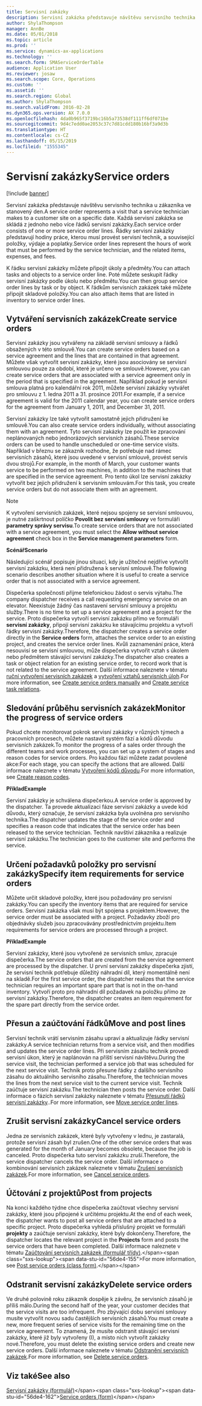 ```yaml
---
title: Servisní zakázky
description: Servisní zakázka představuje návštěvu servisního technika u zákazníka ve stanovený den.
author: ShylaThompson
manager: AnnBe
ms.date: 05/01/2018
ms.topic: article
ms.prod: ''
ms.service: dynamics-ax-applications
ms.technology: ''
ms.search.form: SMAServiceOrderTable
audience: Application User
ms.reviewer: josaw
ms.search.scope: Core, Operations
ms.custom: ''
ms.assetid: ''
ms.search.region: Global
ms.author: ShylaThompson
ms.search.validFrom: 2016-02-28
ms.dyn365.ops.version: AX 7.0.0
ms.openlocfilehash: 4da0b965f3719bc16b5a73538df111ff6df071be
ms.sourcegitcommit: 9d4c7edd0ae2053c37c7d81cdd180b16bf3a9d3b
ms.translationtype: HT
ms.contentlocale: cs-CZ
ms.lasthandoff: 05/15/2019
ms.locfileid: "1555345"
---
```

# <a name="service-orders"></a><span data-ttu-id="56de4-103">Servisní zakázky</span><span class="sxs-lookup"><span data-stu-id="56de4-103">Service orders</span></span>   

[!include [banner](../includes/banner.md)]


<span data-ttu-id="56de4-104">Servisní zakázka představuje návštěvu servisního technika u zákazníka ve stanovený den.</span><span class="sxs-lookup"><span data-stu-id="56de4-104">A service order represents a visit that a service technician makes to a customer site on a specific date.</span></span> <span data-ttu-id="56de4-105">Každá servisní zakázka se skládá z jednoho nebo více řádků servisní zakázky.</span><span class="sxs-lookup"><span data-stu-id="56de4-105">Each service order consists of one or more service order lines.</span></span> <span data-ttu-id="56de4-106">Řádky servisní zakázky představují hodiny práce, kterou musí provést servisní technik, a související položky, výdaje a poplatky.</span><span class="sxs-lookup"><span data-stu-id="56de4-106">Service order lines represent the hours of work that must be performed by the service technician, and the related items, expenses, and fees.</span></span>

<span data-ttu-id="56de4-107">K řádku servisní zakázky můžete připojit úkoly a předměty.</span><span class="sxs-lookup"><span data-stu-id="56de4-107">You can attach tasks and objects to a service order line.</span></span> <span data-ttu-id="56de4-108">Poté můžete seskupit řádky servisní zakázky podle úkolu nebo předmětu.</span><span class="sxs-lookup"><span data-stu-id="56de4-108">You can then group service order lines by task or by object.</span></span> <span data-ttu-id="56de4-109">K řádkům servisních zakázek také můžete připojit skladové položky.</span><span class="sxs-lookup"><span data-stu-id="56de4-109">You can also attach items that are listed in inventory to service order lines.</span></span>

## <a name="create-service-orders"></a><span data-ttu-id="56de4-110">Vytváření servisních zakázek</span><span class="sxs-lookup"><span data-stu-id="56de4-110">Create service orders</span></span>

<span data-ttu-id="56de4-111">Servisní zakázky jsou vytvářeny na základě servisní smlouvy a řádků obsažených v této smlouvě.</span><span class="sxs-lookup"><span data-stu-id="56de4-111">You can create service orders based on a service agreement and the lines that are contained in that agreement.</span></span> <span data-ttu-id="56de4-112">Můžete však vytvořit servisní zakázky, které jsou asociovány se servisní smlouvou pouze za období, které je určeno ve smlouvě.</span><span class="sxs-lookup"><span data-stu-id="56de4-112">However, you can create service orders that are associated with a service agreement only in the period that is specified in the agreement.</span></span> <span data-ttu-id="56de4-113">Například pokud je servisní smlouva platná pro kalendářní rok 2011, můžete servisní zakázky vytvářet pro smlouvu z 1. ledna 2011 a 31. prosince 2011.</span><span class="sxs-lookup"><span data-stu-id="56de4-113">For example, if a service agreement is valid for the 2011 calendar year, you can create service orders for the agreement from January 1, 2011, and December 31, 2011.</span></span>

<span data-ttu-id="56de4-114">Servisní zakázky lze také vytvořit samostatně jejich přidružení ke smlouvě.</span><span class="sxs-lookup"><span data-stu-id="56de4-114">You can also create service orders individually, without associating them with an agreement.</span></span> <span data-ttu-id="56de4-115">Tyto servisní zakázky lze použít ke zpracování neplánovaných nebo jednorázových servisních zásahů.</span><span class="sxs-lookup"><span data-stu-id="56de4-115">These service orders can be used to handle unscheduled or one-time service visits.</span></span> <span data-ttu-id="56de4-116">Například v březnu se zákazník rozhodne, že potřebuje nad rámec servisních zásahů, které jsou uvedené v servisní smlouvě, provést servis dvou strojů.</span><span class="sxs-lookup"><span data-stu-id="56de4-116">For example, in the month of March, your customer wants service to be performed on two machines, in addition to the machines that are specified in the service agreement.</span></span> <span data-ttu-id="56de4-117">Pro tento úkol lze servisní zakázky vytvořit bez jejich přidružení k servisním smlouvám.</span><span class="sxs-lookup"><span data-stu-id="56de4-117">For this task, you create service orders but do not associate them with an agreement.</span></span>


> [!NOTE]
> <P><span data-ttu-id="56de4-118">K vytvoření servisních zakázek, které nejsou spojeny se servisní smlouvou, je nutné zaškrtnout políčko <STRONG>Povolit bez servisní smlouvy</STRONG> ve formuláři <STRONG>parametry správy servisu</STRONG>.</span><span class="sxs-lookup"><span data-stu-id="56de4-118">To create service orders that are not associated with a service agreement, you must select the <STRONG>Allow without service agreement</STRONG> check box in the <STRONG>Service management parameters</STRONG> form.</span></span></P>

<span data-ttu-id="56de4-119">**Scénář**</span><span class="sxs-lookup"><span data-stu-id="56de4-119">**Scenario**</span></span>

<span data-ttu-id="56de4-120">Následující scénář popisuje jinou situaci, kdy je užitečné nejdříve vytvořit servisní zakázku, která není přidružena k servisní smlouvě.</span><span class="sxs-lookup"><span data-stu-id="56de4-120">The following scenario describes another situation where it is useful to create a service order that is not associated with a service agreement.</span></span>

<span data-ttu-id="56de4-121">Dispečerka společnosti přijme telefonickou žádost o servis výtahu.</span><span class="sxs-lookup"><span data-stu-id="56de4-121">The company dispatcher receives a call requesting emergency service on an elevator.</span></span> <span data-ttu-id="56de4-122">Neexistuje žádný čas nastavení servisní smlouvy a projektu služby.</span><span class="sxs-lookup"><span data-stu-id="56de4-122">There is no time to set up a service agreement and a project for the service.</span></span> <span data-ttu-id="56de4-123">Proto dispečerka vytvoří servisní zakázku přímo ve formuláři **servisní zakázky**, připojí servisní zakázku ke stávajícímu projektu a vytvoří řádky servisní zakázky.</span><span class="sxs-lookup"><span data-stu-id="56de4-123">Therefore, the dispatcher creates a service order directly in the **Service orders** form, attaches the service order to an existing project, and creates the service order lines.</span></span> <span data-ttu-id="56de4-124">Kvůli zaznamenání práce, která nesouvisí se servisní smlouvou, může dispečerka vytvořit vztah s úkolem nebo předmětem stávající servisní zakázky.</span><span class="sxs-lookup"><span data-stu-id="56de4-124">The dispatcher also creates a task or object relation for an existing service order, to record work that is not related to the service agreement.</span></span> <span data-ttu-id="56de4-125">Další informace naleznete v tématu [ruční vytvoření servisních zakázek](create-service-orders-manually.md) a [vytvoření vztahů servisních úloh](create-service-task-relations.md).</span><span class="sxs-lookup"><span data-stu-id="56de4-125">For more information, see [Create service orders manually](create-service-orders-manually.md) and [Create service task relations](create-service-task-relations.md).</span></span>

## <a name="monitor-the-progress-of-service-orders"></a><span data-ttu-id="56de4-126">Sledování průběhu servisních zakázek</span><span class="sxs-lookup"><span data-stu-id="56de4-126">Monitor the progress of service orders</span></span>

<span data-ttu-id="56de4-127">Pokud chcete monitorovat pokrok servisní zakázky v různých týmech a pracovních procesech, můžete nastavit systém fází a kódů důvodu servisních zakázek.</span><span class="sxs-lookup"><span data-stu-id="56de4-127">To monitor the progress of a sales order through the different teams and work processes, you can set up a system of stages and reason codes for service orders.</span></span> <span data-ttu-id="56de4-128">Pro každou fázi můžete zadat povolené akce:</span><span class="sxs-lookup"><span data-stu-id="56de4-128">For each stage, you can specify the actions that are allowed.</span></span> <span data-ttu-id="56de4-129">Další informace naleznete v tématu [Vytvoření kódů důvodu](create-reason-codes.md).</span><span class="sxs-lookup"><span data-stu-id="56de4-129">For more information, see [Create reason codes](create-reason-codes.md).</span></span>

<span data-ttu-id="56de4-130">**Příklad**</span><span class="sxs-lookup"><span data-stu-id="56de4-130">**Example**</span></span>

<span data-ttu-id="56de4-131">Servisní zakázky je schválena dispečerkou.</span><span class="sxs-lookup"><span data-stu-id="56de4-131">A service order is approved by the dispatcher.</span></span> <span data-ttu-id="56de4-132">Ta provede aktualizaci fáze servisní zakázky a uvede kód důvodu, který označuje, že servisní zakázka byla uvolněna pro servisního technika.</span><span class="sxs-lookup"><span data-stu-id="56de4-132">The dispatcher updates the stage of the service order and specifies a reason code that indicates that the service order has been released to the service technician.</span></span> <span data-ttu-id="56de4-133">Technik navštíví zákazníka a realizuje servisní zakázku.</span><span class="sxs-lookup"><span data-stu-id="56de4-133">The technician goes to the customer site and performs the service.</span></span>

## <a name="specify-item-requirements-for-service-orders"></a><span data-ttu-id="56de4-134">Určení požadavků položky pro servisní zakázky</span><span class="sxs-lookup"><span data-stu-id="56de4-134">Specify item requirements for service orders</span></span>

<span data-ttu-id="56de4-135">Můžete určit skladové položky, které jsou požadovány pro servisní zakázky.</span><span class="sxs-lookup"><span data-stu-id="56de4-135">You can specify the inventory items that are required for service orders.</span></span> <span data-ttu-id="56de4-136">Servisní zakázka však musí být spojena s projektem.</span><span class="sxs-lookup"><span data-stu-id="56de4-136">However, the service order must be associated with a project.</span></span> <span data-ttu-id="56de4-137">Požadavky zboží pro objednávky služeb jsou zpracovávány prostřednictvím projektu.</span><span class="sxs-lookup"><span data-stu-id="56de4-137">Item requirements for service orders are processed through a project.</span></span> 

<span data-ttu-id="56de4-138">**Příklad**</span><span class="sxs-lookup"><span data-stu-id="56de4-138">**Example**</span></span>

<span data-ttu-id="56de4-139">Servisní zakázky, které jsou vytvořené ze servisních smluv, zpracuje dispečerka.</span><span class="sxs-lookup"><span data-stu-id="56de4-139">The service orders that are created from the service agreement are processed by the dispatcher.</span></span> <span data-ttu-id="56de4-140">U první servisní zakázky dispečerka zjistí, že servisní technik potřebuje důležitý náhradní díl, který momentálně není na skladě.</span><span class="sxs-lookup"><span data-stu-id="56de4-140">For the first service order, the dispatcher realizes that the service technician requires an important spare part that is not in the on-hand inventory.</span></span> <span data-ttu-id="56de4-141">Vytvoří proto pro náhradní díl požadavek na položku přímo ze servisní zakázky.</span><span class="sxs-lookup"><span data-stu-id="56de4-141">Therefore, the dispatcher creates an item requirement for the spare part directly from the service order.</span></span>

## <a name="move-and-post-lines"></a><span data-ttu-id="56de4-142">Přesun a zaúčtování řádků</span><span class="sxs-lookup"><span data-stu-id="56de4-142">Move and post lines</span></span>

<span data-ttu-id="56de4-143">Servisní technik vrátí servisním zásahu upraví a aktualizuje řádky servisní zakázky.</span><span class="sxs-lookup"><span data-stu-id="56de4-143">A service technician returns from a service visit, and then modifies and updates the service order lines.</span></span> <span data-ttu-id="56de4-144">Při servisním zásahu technik provedl servisní úkon, který je naplánován na příští servisní návštěvu.</span><span class="sxs-lookup"><span data-stu-id="56de4-144">During the service visit, the technician performed a service job that was scheduled for the next service visit.</span></span> <span data-ttu-id="56de4-145">Technik proto přesune řádky z dalšího servisního zásahu do aktuálního servisního zásahu.</span><span class="sxs-lookup"><span data-stu-id="56de4-145">Therefore, the technician moves the lines from the next service visit to the current service visit.</span></span> <span data-ttu-id="56de4-146">Technik zaúčtuje servisní zakázku.</span><span class="sxs-lookup"><span data-stu-id="56de4-146">The technician then posts the service order.</span></span> <span data-ttu-id="56de4-147">Další informace o fázích servisní zakázky naleznete v tématu [Přesunutí řádků servisní zakázky](move-service-order-lines.md)..</span><span class="sxs-lookup"><span data-stu-id="56de4-147">For more information, see [Move service order lines](move-service-order-lines.md).</span></span>

## <a name="cancel-service-orders"></a><span data-ttu-id="56de4-148">Zrušit servisní zakázky</span><span class="sxs-lookup"><span data-stu-id="56de4-148">Cancel service orders</span></span>

<span data-ttu-id="56de4-149">Jedna ze servisních zakázek, které byly vytvořeny v lednu, je zastaralá, protože servisní zásah byl zrušen.</span><span class="sxs-lookup"><span data-stu-id="56de4-149">One of the other service orders that was generated for the month of January becomes obsolete, because the job is canceled.</span></span> <span data-ttu-id="56de4-150">Proto dispečerka tuto servisní zakázku zruší.</span><span class="sxs-lookup"><span data-stu-id="56de4-150">Therefore, the service dispatcher cancels the service order.</span></span> <span data-ttu-id="56de4-151">Další informace o kombinování servisních zakázek naleznete v tématu [Zrušení servisních zakázek](cancel-service-orders.md).</span><span class="sxs-lookup"><span data-stu-id="56de4-151">For more information, see [Cancel service orders](cancel-service-orders.md).</span></span>

## <a name="post-from-projects"></a><span data-ttu-id="56de4-152">Účtování z projektů</span><span class="sxs-lookup"><span data-stu-id="56de4-152">Post from projects</span></span>

<span data-ttu-id="56de4-153">Na konci každého týdne chce dispečerka zaúčtovat všechny servisní zakázky, které jsou připojené k určitému projektu.</span><span class="sxs-lookup"><span data-stu-id="56de4-153">At the end of each week, the dispatcher wants to post all service orders that are attached to a specific project.</span></span> <span data-ttu-id="56de4-154">Proto dispečerka vyhledá příslušný projekt ve formuláři **projekty** a zaúčtuje servisní zakázky, které byly dokončeny.</span><span class="sxs-lookup"><span data-stu-id="56de4-154">Therefore, the dispatcher locates the relevant project in the **Projects** form and posts the service orders that have been completed.</span></span> <span data-ttu-id="56de4-155">Další informace naleznete v tématu [Zaúčtování servisních zakázek (formulář třídy)](https://technet.microsoft.com/en-us/library/aa574685\(v=ax.60\)).</span><span class="sxs-lookup"><span data-stu-id="56de4-155">For more information, see [Post service orders (class form)](https://technet.microsoft.com/en-us/library/aa574685\(v=ax.60\)).</span></span>

## <a name="delete-service-orders"></a><span data-ttu-id="56de4-156">Odstranit servisní zakázky</span><span class="sxs-lookup"><span data-stu-id="56de4-156">Delete service orders</span></span>

<span data-ttu-id="56de4-157">Ve druhé polovině roku zákazník dospěje k závěru, že servisních zásahů je příliš málo.</span><span class="sxs-lookup"><span data-stu-id="56de4-157">During the second half of the year, your customer decides that the service visits are too infrequent.</span></span> <span data-ttu-id="56de4-158">Pro zbývající dobu servisní smlouvy musíte vytvořit novou sadu častějších servisních zásahů.</span><span class="sxs-lookup"><span data-stu-id="56de4-158">You must create a new, more frequent series of service visits for the remaining time on the service agreement.</span></span> <span data-ttu-id="56de4-159">To znamená, že musíte odstranit stávající servisní zakázky, které již byly vytvořeny (I), a místo nich vytvořit zakázky nové.</span><span class="sxs-lookup"><span data-stu-id="56de4-159">Therefore, you must delete the existing service orders and create new service orders.</span></span> <span data-ttu-id="56de4-160">Další informace naleznete v tématu [Odstranění servisních zakázek](delete-service-orders.md).</span><span class="sxs-lookup"><span data-stu-id="56de4-160">For more information, see [Delete service orders](delete-service-orders.md).</span></span>

## <a name="see-also"></a><span data-ttu-id="56de4-161">Viz také</span><span class="sxs-lookup"><span data-stu-id="56de4-161">See also</span></span>

<span data-ttu-id="56de4-162">[Servisní zakázky (formulář)](https://technet.microsoft.com/en-us/library/aa554361\(v=ax.60\))</span><span class="sxs-lookup"><span data-stu-id="56de4-162">[Service orders (form)](https://technet.microsoft.com/en-us/library/aa554361\(v=ax.60\))</span></span>

  


